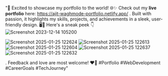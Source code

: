 "🚀 Excited to showcase my portfolio to the world! 🌐✨ Check out my **live portfolio** here: https://ajit-waghmode-portfolio.netlify.app/ . Built with passion, it highlights my skills, projects, and achievements in a sleek, user-friendly design. 🖥️🎨 Here's a sneak peek 👇 
![Screenshot 2023-12-14 105200](https://github.com/user-attachments/assets/23f9682f-f7ef-4290-ba6b-e3e333730363)

![Screenshot 2025-01-25 122624](https://github.com/user-attachments/assets/696aa2b6-3272-4f83-8fdf-bc9daa312877)
![Screenshot 2025-01-25 122613](https://github.com/user-attachments/assets/1d960780-ac79-4cad-9e58-7ff8a352331a)
![Screenshot 2025-01-25 122604](https://github.com/user-attachments/assets/a00d6d1c-a142-438a-b7d8-99777dd439a3)
![Screenshot 2025-01-25 122637](https://github.com/user-attachments/assets/4a150f31-4596-49c7-82fa-b757f36d0a62)
![Screenshot 2025-01-25 122632](https://github.com/user-attachments/assets/de2c4c0b-c62f-4c4c-bbb3-dc398b8be2ff)

. Feedback and love are most welcome! ❤️🌟 #Portfolio #WebDevelopment #CareerGoals #TechJourney"
